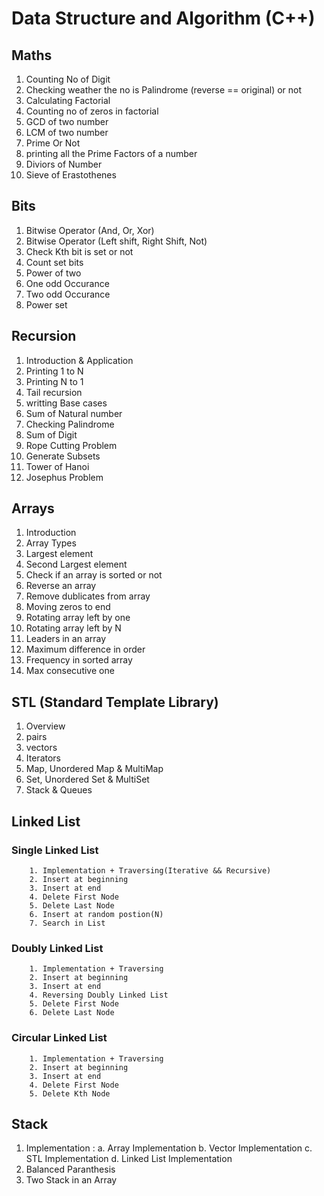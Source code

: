 # Data Structure and Algorithm (C++)

## Maths
1. Counting No of Digit
2. Checking weather the no is Palindrome (reverse == original) or not
3. Calculating Factorial
4. Counting no of zeros in factorial
5. GCD of two number
6. LCM of two number
7. Prime Or Not
8. printing all the Prime Factors of a number
9. Diviors of Number
10. Sieve of Erastothenes


## Bits
1. Bitwise Operator (And, Or, Xor)
2. Bitwise Operator (Left shift, Right Shift, Not)
3. Check Kth bit is set or not
4. Count set bits
5. Power of two
6. One odd Occurance
7. Two odd Occurance
8. Power set


## Recursion
1. Introduction & Application
2. Printing 1 to N
3. Printing N to 1
4. Tail recursion
5. writting Base cases
6. Sum of Natural number
7. Checking Palindrome 
8. Sum of Digit
9. Rope Cutting Problem
10. Generate Subsets
11. Tower of Hanoi
12. Josephus Problem


## Arrays
1. Introduction
2. Array Types
3. Largest element
4. Second Largest element
5. Check if an array is sorted or not
6. Reverse an array
7. Remove dublicates from array
8. Moving zeros to end
9. Rotating array left by one
10. Rotating array left by N
11. Leaders in an array
12. Maximum difference in order
13. Frequency in sorted array
14. Max consecutive one


## STL (Standard Template Library)
1. Overview
2. pairs
3. vectors 
4. Iterators
5. Map, Unordered Map & MultiMap
6. Set, Unordered Set & MultiSet
7. Stack & Queues


## Linked List
###     Single Linked List
        1. Implementation + Traversing(Iterative && Recursive)
        2. Insert at beginning
        3. Insert at end
        4. Delete First Node
        5. Delete Last Node
        6. Insert at random postion(N)
        7. Search in List

###     Doubly Linked List
        1. Implementation + Traversing
        2. Insert at beginning
        3. Insert at end
        4. Reversing Doubly Linked List
        5. Delete First Node
        6. Delete Last Node

###     Circular Linked List
        1. Implementation + Traversing
        2. Insert at beginning
        3. Insert at end
        4. Delete First Node
        5. Delete Kth Node


## Stack
1. Implementation :
        a. Array Implementation
        b. Vector Implementation
        c. STL Implementation
        d. Linked List Implementation
2. Balanced Paranthesis
3. Two Stack in an Array


